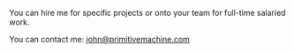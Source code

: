 You can hire me for specific projects or onto your team for full-time salaried work.

You can contact me: <john@primitivemachine.com>
